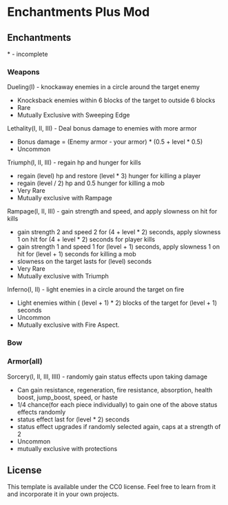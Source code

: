 # Enchantments Plus Mod

## Enchantments
\* - incomplete
### Weapons
Dueling(I) - knockaway enemies in a circle around the target enemy
  - Knocksback enemies within 6 blocks of the target to outside 6 blocks
  - Rare
  - Mutually Exclusive with Sweeping Edge

  
Lethality(I, II, III) - Deal bonus damage to enemies with more armor
  - Bonus damage = (Enemy armor - your armor) * (0.5 + level * 0.5)
  - Uncommon
  
Triumph(I, II, III) - regain hp and hunger for kills
  - regain (level) hp and restore (level * 3) hunger for killing a player
  - regain (level / 2) hp and 0.5 hunger for killing a mob
  - Very Rare
  - Mutually exclusive with Rampage
  
Rampage(I, II, III) - gain strength and speed, and apply slowness on hit for kills
  - gain strength 2 and speed 2 for (4 + level * 2) seconds, apply slowness 1 on hit for (4 + level * 2) seconds for player kills
  - gain strength 1 and speed 1 for (level + 1) seconds, apply slowness 1  on hit for (level + 1) seconds for killing a mob
  - slowness on the target lasts for (level) seconds 
  - Very Rare
  - Mutually exclusive with Triumph
 
Inferno(I, II) - light enemies in a circle around the target on fire
  - Light enemies within ( (level + 1) * 2) blocks of the target for (level + 1) seconds
  - Uncommon
  - Mutually exclusive with Fire Aspect.
### Bow


### Armor(all)
Sorcery(I, II, III, IIII) - randomly gain status effects upon taking damage
  - Can gain resistance, regeneration, fire resistance, absorption, health boost, jump_boost, speed, or haste
  - 1/4 chance(for each piece individually) to gain one of the above status effects randomly
  - status effect last for (level * 2) seconds
  - status effect upgrades if randomly selected again, caps at a strength of 2
  - Uncommon
  - mutually exclusive with protections
  
## License

This template is available under the CC0 license. Feel free to learn from it and incorporate it in your own projects.

